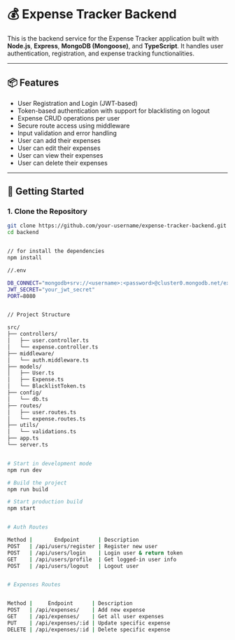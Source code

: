 # 💰 Expense Tracker Backend

This is the backend service for the Expense Tracker application built with **Node.js**, **Express**, **MongoDB (Mongoose)**, and **TypeScript**. It handles user authentication, registration, and expense tracking functionalities.

---

## 📦 Features

- User Registration and Login (JWT-based)
- Token-based authentication with support for blacklisting on logout
- Expense CRUD operations per user
- Secure route access using middleware
- Input validation and error handling
- User can add their expenses
- User can edit their expenses
- User can view their expenses
- User can delete their expenses

---

## 🚀 Getting Started

### 1. Clone the Repository

```bash
git clone https://github.com/your-username/expense-tracker-backend.git
cd backend


// for install the dependencies
npm install

//.env

DB_CONNECT="mongodb+srv://<username>:<password>@cluster0.mongodb.net/expense_app"
JWT_SECRET="your_jwt_secret"
PORT=8080


// Project Structure

src/
├── controllers/
│   ├── user.controller.ts
│   └── expense.controller.ts
├── middleware/
│   └── auth.middleware.ts
├── models/
│   ├── User.ts
│   ├── Expense.ts
│   └── BlacklistToken.ts
├── config/
│   └── db.ts
├── routes/
│   ├── user.routes.ts
│   └── expense.routes.ts
├── utils/
│   └── validations.ts
├── app.ts
└── server.ts


# Start in development mode
npm run dev

# Build the project
npm run build

# Start production build
npm start


# Auth Routes

Method |       Endpoint      | Description
POST   | /api/users/register | Register new user
POST   | /api/users/login    | Login user & return token
GET    | /api/users/profile  | Get logged-in user info
POST   | /api/users/logout   | Logout user


# Expenses Routes


Method |     Endpoint      | Description
POST   | /api/expenses/    | Add new expense
GET    | /api/expenses/    | Get all user expenses
PUT    | /api/expenses/:id | Update specific expense
DELETE | /api/expenses/:id | Delete specific expense



